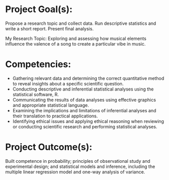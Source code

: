 # Project Goal(s):
Propose a research topic and collect data. Run descriptive statistics and write a short report. Present final analysis.

My Research Topic: Exploring and assessing how musical elements influence the valence of a song to create a particular vibe in music.

# Competencies:
- Gathering relevant data and determining the correct quantitative method to reveal insights about a specific scientific question.
- Conducting descriptive and inferential statistical analyses using the statistical software, R.
- Communicating the results of data analyses using effective graphics and appropriate statistical language.
- Examining the implications and limitations of inferential analyses and their translation to practical applications.
- Identifying ethical issues and applying ethical reasoning when reviewing or conducting scientific research and performing statistical analyses. 

# Project Outcome(s): 
Built competence in probability; principles of observational study and experimental design; and statistical models and inference, including the multiple linear regression model and one-way analysis of variance.
